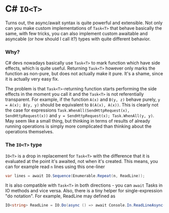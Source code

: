 # C# `IO<T>`

Turns out, the async/await syntax is quite powerful and extensible. Not only can you make custom implementations of `Task<T>` that behave basically the same, with few tricks, you can also implement custom awaitable and asyncable (or how should I call it?) types with quite different behavior.

### Why?

C# devs nowadays basically use `Task<T>` to mark function which have side effects, which is quite useful. Returning `Task<T>` however only marks the function as non-pure, but does not actually make it pure. It's a shame, since it is actually very easy fix.

The problem is that `Task<T>`-returning function starts performing the side effects in the moment you call it and the `Task<T>` is not referentially transparent. For example, if the function `A(x)` and `B(y, z)` behave purely, `y = A(x); B(y, y)` should be equivalent to `B(A(x), A(x))`. This is clearly not the case for expressions `Task.WhenAll(SendHttpRequest(x), SendHttpRequest(x))` and `y = SendHttpRequest(x); Task.WhenAll(y, y)`. May seem like a small thing, but thinking in terms of results of already running operations is simply more complicated than thinking about the operations themselves.

### The `IO<T>` type

`IO<T>` is a drop in replacement for `Task<T>` with the difference that it is evaluated at the point it's awaited, not when it's created. This means, you can for example read `n` lines using this one-liner

```csharp
var lines = await IO.Sequence(Enumerable.Repeat(n, ReadLine));
```

It is also compatible with `Task<T>` in both directions - you can `await` Tasks in IO methods and vice versa. Also, there is a tiny helper for single-expression "do notation". For example, ReadLine may defined as


```csharp
IO<string> ReadLine = IO.Do(async () => await Console.In.ReadLineAsync())
```
